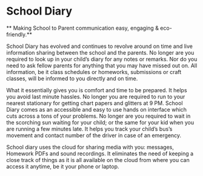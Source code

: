 # School Diary

** Making School to Parent communication easy, engaging & eco-friendly.**

School Diary has evolved and continues to revolve around on time and live information sharing between the school and the parents. No longer are you required to look up in your child’s diary for any notes or remarks. Nor do you need to ask fellow parents for anything that you may have missed out on. All information, be it class schedules or homeworks, submissions or craft classes, will be informed to you directly and on time.

What it essentially gives you is comfort and time to be prepared. It helps you avoid last minute hassles. No longer you are required to run to your nearest stationary for getting chart papers and glitters at 9 PM. School Diary comes as an accessible and easy to use hands on interface which cuts across a tons of your problems. No longer are you required to wait in the scorching sun waiting for your child; or the same for your kid when you are running a few minutes late. It helps you track your child’s bus’s movement and contact number of the driver in case of an emergency.

School diary uses the cloud for sharing media with you: messages, Homework PDFs and sound recordings. It eliminates the need of keeping a close track of things as it is all available on the cloud from where you can access it anytime, be it your phone or laptop.
